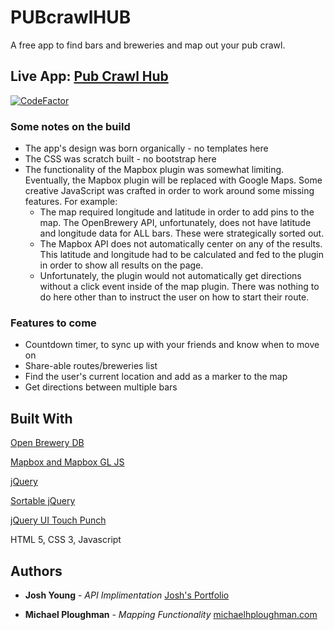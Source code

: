 # PUBcrawlHUB
A free app to find bars and breweries and map out your pub crawl.
## Live App: [Pub Crawl Hub](https://pubcrawlhub.dev)
[![CodeFactor](https://www.codefactor.io/repository/github/joshuaayoung/pubcrawlhub-client/badge/master)](https://www.codefactor.io/repository/github/joshuaayoung/pubcrawlhub-client/overview/master)
### Some notes on the build
- The app's design was born organically - no templates here
- The CSS was scratch built - no bootstrap here
- The functionality of the Mapbox plugin was somewhat limiting. Eventually, the Mapbox plugin will be replaced with Google Maps. 
 Some creative JavaScript was crafted in order to work around some missing features. For example:
    - The map required longitude and latitude in order to add pins to the map. The OpenBrewery API, unfortunately, does not have latitude and longitude data for ALL bars. These were strategically sorted out.
    - The Mapbox API does not automatically center on any of the results. This latitude and longitude had to be calculated and fed to the plugin in order to show all results on the page.
    - Unfortunately, the plugin would not automatically get directions without a click event inside of the map plugin. There was nothing to do here other than to instruct the user on how to start their route. 
    
### Features to come

- Countdown timer, to sync up with your friends and know when to move on
- Share-able routes/breweries list
- Find the user's current location and add as a marker to the map
- Get directions between multiple bars

## Built With
[Open Brewery DB](https://www.openbrewerydb.org/)

[Mapbox and Mapbox GL JS](https://www.mapbox.com/)

[jQuery](https://jquery.com/)

[Sortable jQuery](https://jqueryui.com/sortable/)

[jQuery UI Touch Punch](http://touchpunch.furf.com/)

HTML 5, CSS 3, Javascript

## Authors
* **Josh Young** - *API Implimentation* [Josh's Portfolio](https://joshyoung.net)


* **Michael Ploughman** - *Mapping Functionality* [michaelhploughman.com](https://michaelhploughman.com)
